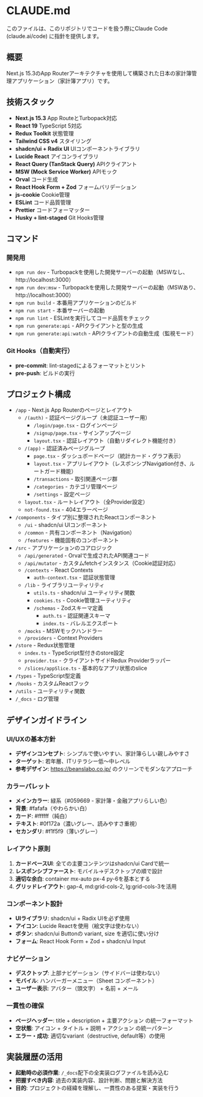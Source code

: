 # CLAUDE.md

このファイルは、このリポジトリでコードを扱う際にClaude Code (claude.ai/code) に指針を提供します。

## 概要

Next.js 15.3のApp Routerアーキテクチャを使用して構築された日本の家計簿管理アプリケーション（家計簿アプリ）です。

## 技術スタック

- **Next.js 15.3** App RouteとTurbopack対応
- **React 19** TypeScript 5対応
- **Redux Toolkit** 状態管理
- **Tailwind CSS v4** スタイリング
- **shadcn/ui + Radix UI** UIコンポーネントライブラリ
- **Lucide React** アイコンライブラリ
- **React Query (TanStack Query)** APIクライアント
- **MSW (Mock Service Worker)** APIモック
- **Orval** コード生成
- **React Hook Form + Zod** フォームバリデーション
- **js-cookie** Cookie管理
- **ESLint** コード品質管理
- **Prettier** コードフォーマッター
- **Husky + lint-staged** Git Hooks管理

## コマンド

### 開発用

- `npm run dev` - Turbopackを使用した開発サーバーの起動（MSWなし、http://localhost:3000）
- `npm run dev:msw` - Turbopackを使用した開発サーバーの起動（MSWあり、http://localhost:3000）
- `npm run build` - 本番用アプリケーションのビルド
- `npm run start` - 本番サーバーの起動
- `npm run lint` - ESLintを実行してコード品質をチェック
- `npm run generate:api` - APIクライアントと型の生成
- `npm run generate:api:watch` - APIクライアントの自動生成（監視モード）

### Git Hooks（自動実行）

- **pre-commit**: lint-stagedによるフォーマットとリント
- **pre-push**: ビルドの実行

## プロジェクト構成

- `/app` - Next.js App Routerのページとレイアウト
  - `/(auth)` - 認証ページグループ（未認証ユーザー用）
    - `/login/page.tsx` - ログインページ
    - `/signup/page.tsx` - サインアップページ
    - `layout.tsx` - 認証レイアウト（自動リダイレクト機能付き）
  - `/(app)` - 認証済みページグループ
    - `page.tsx` - ダッシュボードページ（統計カード・グラフ表示）
    - `layout.tsx` - アプリレイアウト（レスポンシブNavigation付き、ルートガード機能）
    - `/transactions` - 取引関連ページ群
    - `/categories` - カテゴリ管理ページ
    - `/settings` - 設定ページ
  - `layout.tsx` - ルートレイアウト（全Provider設定）
  - `not-found.tsx` - 404エラーページ
- `/components` - タイプ別に整理されたReactコンポーネント
  - `/ui` - shadcn/ui UIコンポーネント
  - `/common` - 共有コンポーネント（Navigation）
  - `/features` - 機能固有のコンポーネント
- `/src` - アプリケーションのコアロジック
  - `/api/generated` - Orvalで生成されたAPI関連コード
  - `/api/mutator` - カスタムfetchインスタンス（Cookie認証対応）
  - `/contexts` - React Contexts
    - `auth-context.tsx` - 認証状態管理
  - `/lib` - ライブラリユーティリティ
    - `utils.ts` - shadcn/ui ユーティリティ関数
    - `cookies.ts` - Cookie管理ユーティリティ
    - `/schemas` - Zodスキーマ定義
      - `auth.ts` - 認証関連スキーマ
      - `index.ts` - バレルエクスポート
  - `/mocks` - MSWモックハンドラー
  - `/providers` - Context Providers
- `/store` - Redux状態管理
  - `index.ts` - TypeScript型付きのstore設定
  - `provider.tsx` - クライアントサイドRedux Providerラッパー
  - `/slices/appSlice.ts` - 基本的なアプリ状態のslice
- `/types` - TypeScript型定義
- `/hooks` - カスタムReactフック
- `/utils` - ユーティリティ関数
- `/_docs` - ログ管理

## デザインガイドライン

### UI/UXの基本方針

- **デザインコンセプト**: シンプルで使いやすい、家計簿らしい親しみやすさ
- **ターゲット**: 若年層、ITリテラシー低〜中レベル
- **参考デザイン**: https://beanslabo.co.jp/ のクリーンでモダンなアプローチ

### カラーパレット

- **メインカラー**: 緑系（#059669 - 家計簿・金融アプリらしい色）
- **背景**: #fafafa（やわらかい白）
- **カード**: #ffffff（純白）
- **テキスト**: #0f172a（濃いグレー、読みやすさ重視）
- **セカンダリ**: #f1f5f9（薄いグレー）

### レイアウト原則

1. **カードベースUI**: 全ての主要コンテンツはshadcn/ui Cardで統一
2. **レスポンシブファースト**: モバイル→デスクトップの順で設計
3. **適切な余白**: container mx-auto px-4 py-6を基本とする
4. **グリッドレイアウト**: gap-4, md:grid-cols-2, lg:grid-cols-3を活用

### コンポーネント設計

- **UIライブラリ**: shadcn/ui + Radix UIを必ず使用
- **アイコン**: Lucide Reactを使用（絵文字は使わない）
- **ボタン**: shadcn/ui Buttonの variant, size を適切に使い分け
- **フォーム**: React Hook Form + Zod + shadcn/ui Input

### ナビゲーション

- **デスクトップ**: 上部ナビゲーション（サイドバーは使わない）
- **モバイル**: ハンバーガーメニュー（Sheet コンポーネント）
- **ユーザー表示**: アバター（頭文字） + 名前 + メール

### 一貫性の確保

- **ページヘッダー**: title + description + 主要アクション の統一フォーマット
- **空状態**: アイコン + タイトル + 説明 + アクション の統一パターン
- **エラー・成功**: 適切なvariant（destructive, default等）の使用

## 実装履歴の活用

- **起動時の必須作業**: `/_docs`配下の全実装ログファイルを読み込む
- **把握すべき内容**: 過去の実装内容、設計判断、問題と解決方法
- **目的**: プロジェクトの経緯を理解し、一貫性のある提案・実装を行う
